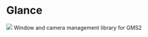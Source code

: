 # Glance
<img src=https://cdn.discordapp.com/attachments/355942914280390668/755621067074044024/Asset_1Glance_logo.png>
Window and camera management library for GMS2
